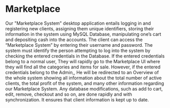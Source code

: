 # Marketplace
Our "Marketplace System" desktop application entails logging in and registering new clients, assigning them unique identifiers, storing their information in the system using MySQL Database, manipulating one’s cart and depositing cash into the accounts. The client can access the “Marketplace System” by entering their username and password. The system must identify the person attempting to log into the system by checking the entered credentials in the Database. If the entered credentials belong to a normal user, They will rapidly go to the Marketplace UI where they will find all the categories and items for sale. However, if the entered credentials belong to the Admin,, He will be redirected to an Overview of the whole system showing all information about the total number of active clients, the total profit of the system, and many other information regarding our Marketplace System. Any database modifications, such as add to cart, edit, remove, checkout and so on, are done rapidly and with synchronization. It ensures that client information is kept up to date.
